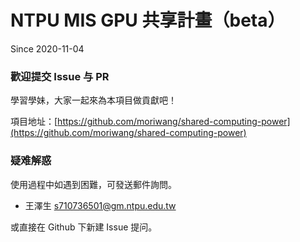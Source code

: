 NTPU MIS GPU 共享計畫（beta）
============

Since 2020-11-04

### 歡迎提交 Issue 与 PR
學習學妹，大家一起來為本項目做貢獻吧！

項目地址：[https://github.com/moriwang/shared-computing-power](https://github.com/moriwang/shared-computing-power)

### 疑难解惑
使用過程中如遇到困難，可發送郵件詢問。
- 王澤生 s710736501@gm.ntpu.edu.tw

或直接在 Github 下新建 Issue 提问。